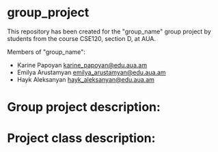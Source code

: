 # group_project
This repository has been created for the "group_name" group project by students from the course CSE120, section D, at AUA.

Members of "group_name":
   - Karine Papoyan       <karine_papoyan@edu.aua.am>
   - Emilya Arustamyan    <emilya_arustamyan@edu.aua.am>
   - Hayk Aleksanyan      <hayk_aleksanyan@edu.aua.am>

# Group project description:


# Project class description:

